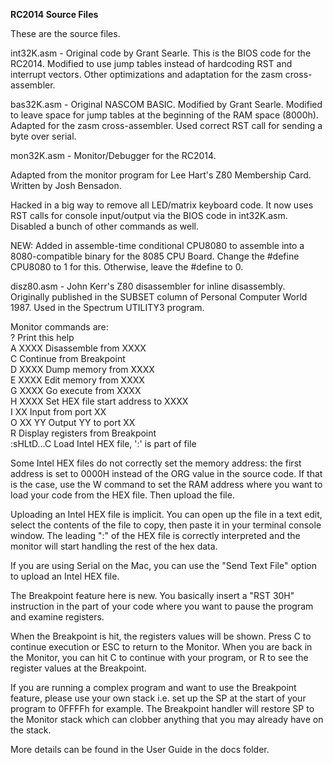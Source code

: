 <b>RC2014 Source Files</b>
<p>
These are the source files.
<p>
int32K.asm - Original code by Grant Searle. This is the BIOS code for the RC2014. 
Modified to use jump tables instead of hardcoding RST and interrupt vectors. 
Other optimizations and adaptation for the zasm cross-assembler.
<p>
bas32K.asm - Original NASCOM BASIC. Modified by Grant Searle. Modified to leave space for jump tables at the beginning of the RAM space (8000h). Adapted for the zasm cross-assembler. Used correct RST call for sending a byte over serial.
<p>
mon32K.asm - Monitor/Debugger for the RC2014.
<p>Adapted from the monitor program for Lee Hart's Z80 Membership Card. Written by Josh Bensadon. 
<p>
Hacked in a big way to remove all LED/matrix keyboard code. 
It now uses RST calls for console input/output via the BIOS code in int32K.asm. 
Disabled a bunch of other commands as well. 
<p>
NEW: Added in assemble-time conditional CPU8080 to assemble into a 8080-compatible binary for the 8085 CPU Board. Change the #define CPU8080 to 1 for this. Otherwise, leave the #define to 0.
<p>
disz80.asm - John Kerr's Z80 disassembler for inline disassembly. Originally published in the SUBSET column of Personal Computer World 1987. Used in the Spectrum UTILITY3 program.
<p>
Monitor commands are:<br>
?              Print this help<br>
A XXXX         Disassemble from XXXX<br>
C              Continue from Breakpoint<br>
D XXXX         Dump memory from XXXX<br>
E XXXX         Edit memory from XXXX<br>
G XXXX         Go execute from XXXX<br>
H XXXX         Set HEX file start address to XXXX<br>
I XX           Input from port XX<br>
O XX YY        Output YY to port XX<br>
R              Display registers from Breakpoint<br>
:sHLtD...C     Load Intel HEX file, ':' is part of file<br>
<p>
Some Intel HEX files do not correctly set the memory address: the first address is set to 0000H instead of the ORG value in the source code. If that is the case, use the W command to set the RAM address where you want to load your code from the HEX file. Then upload the file.
<p>
Uploading an Intel HEX file is implicit. You can open up the file in a text edit, select the contents of the file to copy, then paste it in your terminal console window. The leading ":" of the HEX file is correctly interpreted and the monitor will start handling the rest of the hex data.
<p>
If you are using Serial on the Mac, you can use the "Send Text File" option to upload an Intel HEX file.
<p>
The Breakpoint feature here is new. You basically insert a "RST 30H" instruction in the part of your code where you want to pause the program and examine registers.
<p>
When the Breakpoint is hit, the registers values will be shown. Press C to continue execution or ESC to return to the Monitor. When you are back in the Monitor, you can hit C to continue with your program, or R to see the register values at the Breakpoint.
<p>
If you are running a complex program and want to use the Breakpoint feature, please use your own stack i.e. set up the SP at the start of your program to 0FFFFh for example. The Breakpoint handler will restore SP to the Monitor stack which can clobber anything that you may already have on the stack.
<p>
More details can be found in the User Guide in the docs folder.

